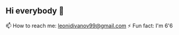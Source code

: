 ## Hi everybody 👋

<!--
**leongit78/leongit78** is a ✨ _special_ ✨ repository because its `README.md` (this file) appears on your GitHub profile.

Here are some ideas to get you started:

<!-- 🔭 I’m currently working on ... -->
<!-- 🌱 I’m currently learning -->
📫 How to reach me: leonidivanov99@gmail.com
⚡ Fun fact: I'm 6'6
